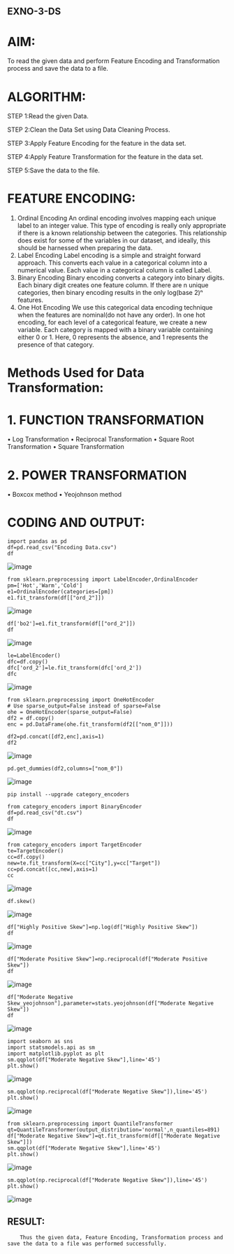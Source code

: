 ## EXNO-3-DS

# AIM:
To read the given data and perform Feature Encoding and Transformation process and save the data to a file.

# ALGORITHM:
STEP 1:Read the given Data.


STEP 2:Clean the Data Set using Data Cleaning Process.

STEP 3:Apply Feature Encoding for the feature in the data set.

STEP 4:Apply Feature Transformation for the feature in the data set.

STEP 5:Save the data to the file.

# FEATURE ENCODING:
1. Ordinal Encoding
An ordinal encoding involves mapping each unique label to an integer value. This type of encoding is really only appropriate if there is a known relationship between the categories. This relationship does exist for some of the variables in our dataset, and ideally, this should be harnessed when preparing the data.
2. Label Encoding
Label encoding is a simple and straight forward approach. This converts each value in a categorical column into a numerical value. Each value in a categorical column is called Label.
3. Binary Encoding
Binary encoding converts a category into binary digits. Each binary digit creates one feature column. If there are n unique categories, then binary encoding results in the only log(base 2)ⁿ features.
4. One Hot Encoding
We use this categorical data encoding technique when the features are nominal(do not have any order). In one hot encoding, for each level of a categorical feature, we create a new variable. Each category is mapped with a binary variable containing either 0 or 1. Here, 0 represents the absence, and 1 represents the presence of that category.

# Methods Used for Data Transformation:
  # 1. FUNCTION TRANSFORMATION
• Log Transformation
• Reciprocal Transformation
• Square Root Transformation
• Square Transformation
  # 2. POWER TRANSFORMATION
• Boxcox method
• Yeojohnson method

# CODING AND OUTPUT:
```
import pandas as pd
df=pd.read_csv("Encoding Data.csv")
df
```
![image](https://github.com/user-attachments/assets/75598ef8-0c24-4e00-bcc0-e588f975bfac)
```
from sklearn.preprocessing import LabelEncoder,OrdinalEncoder
pm=['Hot','Warm','Cold']
e1=OrdinalEncoder(categories=[pm])
e1.fit_transform(df[["ord_2"]])
```
![image](https://github.com/user-attachments/assets/2c510d83-1242-48a6-ada8-80e26e57b201)
```
df['bo2']=e1.fit_transform(df[["ord_2"]])
df
```
![image](https://github.com/user-attachments/assets/ee942dd5-2614-48aa-b531-8804691e60b2)
```
le=LabelEncoder()
dfc=df.copy()
dfc['ord_2']=le.fit_transform(dfc['ord_2'])
dfc
```
![image](https://github.com/user-attachments/assets/68d2ea2f-e5b9-449f-99bc-a40f52da5ab0)
```
from sklearn.preprocessing import OneHotEncoder
# Use sparse_output=False instead of sparse=False
ohe = OneHotEncoder(sparse_output=False)
df2 = df.copy()
enc = pd.DataFrame(ohe.fit_transform(df2[["nom_0"]]))
```
```
df2=pd.concat([df2,enc],axis=1)
df2
```
![image](https://github.com/user-attachments/assets/1440df78-a366-4d0a-87fe-5b00c69d8a01)
```
pd.get_dummies(df2,columns=["nom_0"])
```
![image](https://github.com/user-attachments/assets/2a5b1519-6425-49c6-af0f-4cf0409b5037)
```
pip install --upgrade category_encoders
```
```
from category_encoders import BinaryEncoder
df=pd.read_csv("dt.csv")
df
```
![image](https://github.com/user-attachments/assets/9951ebb1-d6c5-4346-8ae5-53c326d8606e)
```
from category_encoders import TargetEncoder
te=TargetEncoder()
cc=df.copy()
new=te.fit_transform(X=cc["City"],y=cc["Target"])
cc=pd.concat([cc,new],axis=1)
cc
```
![image](https://github.com/user-attachments/assets/cb1e9b28-d4a5-4d20-904a-39f76c158f44)
```
df.skew()
```
![image](https://github.com/user-attachments/assets/be13e245-7941-4047-9c63-69f292e25d37)
```
df["Highly Positive Skew"]=np.log(df["Highly Positive Skew"])
df
```
![image](https://github.com/user-attachments/assets/e16ed47a-3c20-4027-a5e6-aaf37af5f521)
```
df["Moderate Positive Skew"]=np.reciprocal(df["Moderate Positive Skew"])
df
```
![image](https://github.com/user-attachments/assets/090c06c0-e1a1-40c3-8622-10d1515fa4e6)
```
df["Moderate Negative Skew_yeojohnson"],parameter=stats.yeojohnson(df["Moderate Negative Skew"])
df
```
![image](https://github.com/user-attachments/assets/ae0d7274-81e9-44dc-8bef-ea5841252c26)
```
import seaborn as sns
import statsmodels.api as sm
import matplotlib.pyplot as plt
sm.qqplot(df["Moderate Negative Skew"],line='45')
plt.show()
```
![image](https://github.com/user-attachments/assets/522d914b-6248-4c5e-8bc0-abd29553df39)
```
sm.qqplot(np.reciprocal(df["Moderate Negative Skew"]),line='45')
plt.show()
```
![image](https://github.com/user-attachments/assets/b3f8c6ac-1a11-45ae-802b-4f72ad8d43b7)
```
from sklearn.preprocessing import QuantileTransformer
qt=QuantileTransformer(output_distribution='normal',n_quantiles=891)
df["Moderate Negative Skew"]=qt.fit_transform(df[["Moderate Negative Skew"]])
sm.qqplot(df["Moderate Negative Skew"],line='45')
plt.show()
```
![image](https://github.com/user-attachments/assets/979f9117-443f-4a7e-8c6f-66ede7e3db79)
```
sm.qqplot(np.reciprocal(df["Moderate Negative Skew"]),line='45')
plt.show()
```
![image](https://github.com/user-attachments/assets/3c7156f7-9791-423c-aa76-e97651438a63)

## RESULT:
        Thus the given data, Feature Encoding, Transformation process and save the data to a file was performed successfully. 

       
